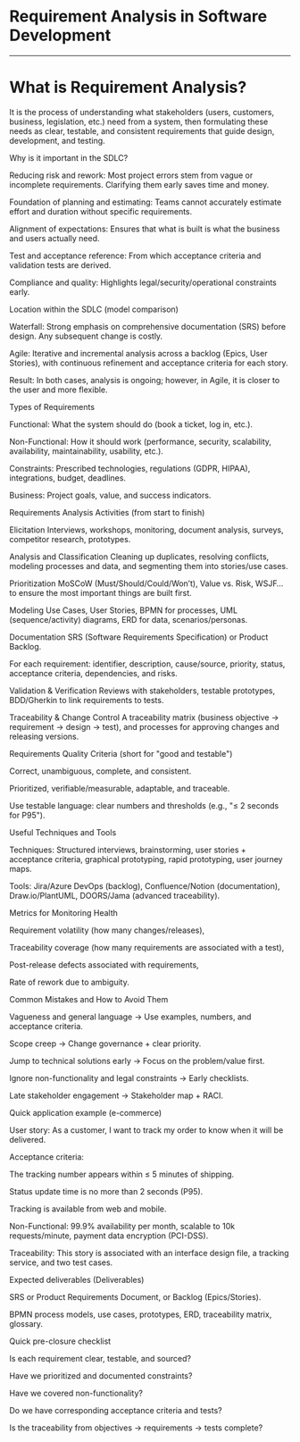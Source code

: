 # Requirement Analysis in Software Development 
--------------

# What is Requirement Analysis?

It is the process of understanding what stakeholders (users, customers, business, legislation, etc.) need from a system, then formulating these needs as clear, testable, and consistent requirements that guide design, development, and testing.

Why is it important in the SDLC?

Reducing risk and rework: Most project errors stem from vague or incomplete requirements. Clarifying them early saves time and money.

Foundation of planning and estimating: Teams cannot accurately estimate effort and duration without specific requirements.

Alignment of expectations: Ensures that what is built is what the business and users actually need.

Test and acceptance reference: From which acceptance criteria and validation tests are derived.

Compliance and quality: Highlights legal/security/operational constraints early.

Location within the SDLC (model comparison)

Waterfall: Strong emphasis on comprehensive documentation (SRS) before design. Any subsequent change is costly.

Agile: Iterative and incremental analysis across a backlog (Epics, User Stories), with continuous refinement and acceptance criteria for each story.

Result: In both cases, analysis is ongoing; however, in Agile, it is closer to the user and more flexible.

Types of Requirements

Functional: What the system should do (book a ticket, log in, etc.).

Non-Functional: How it should work (performance, security, scalability, availability, maintainability, usability, etc.).

Constraints: Prescribed technologies, regulations (GDPR, HIPAA), integrations, budget, deadlines.

Business: Project goals, value, and success indicators.

Requirements Analysis Activities (from start to finish)

Elicitation
Interviews, workshops, monitoring, document analysis, surveys, competitor research, prototypes.

Analysis and Classification
Cleaning up duplicates, resolving conflicts, modeling processes and data, and segmenting them into stories/use cases.

Prioritization
MoSCoW (Must/Should/Could/Won’t), Value vs. Risk, WSJF… to ensure the most important things are built first.

Modeling
Use Cases, User Stories, BPMN for processes, UML (sequence/activity) diagrams, ERD for data, scenarios/personas.

Documentation
SRS (Software Requirements Specification) or Product Backlog.

For each requirement: identifier, description, cause/source, priority, status, acceptance criteria, dependencies, and risks.

Validation & Verification
Reviews with stakeholders, testable prototypes, BDD/Gherkin to link requirements to tests.

Traceability & Change Control
A traceability matrix (business objective → requirement → design → test), and processes for approving changes and releasing versions.

Requirements Quality Criteria (short for "good and testable")

Correct, unambiguous, complete, and consistent.

Prioritized, verifiable/measurable, adaptable, and traceable.

Use testable language: clear numbers and thresholds (e.g., "≤ 2 seconds for P95").

Useful Techniques and Tools

Techniques: Structured interviews, brainstorming, user stories + acceptance criteria, graphical prototyping, rapid prototyping, user journey maps.

Tools: Jira/Azure DevOps (backlog), Confluence/Notion (documentation), Draw.io/PlantUML, DOORS/Jama (advanced traceability).

Metrics for Monitoring Health

Requirement volatility (how many changes/releases),

Traceability coverage (how many requirements are associated with a test),

Post-release defects associated with requirements,

Rate of rework due to ambiguity.

Common Mistakes and How to Avoid Them

Vagueness and general language → Use examples, numbers, and acceptance criteria.

Scope creep → Change governance + clear priority.

Jump to technical solutions early → Focus on the problem/value first.

Ignore non-functionality and legal constraints → Early checklists.

Late stakeholder engagement → Stakeholder map + RACI.

Quick application example (e-commerce)

User story:
As a customer, I want to track my order to know when it will be delivered.

Acceptance criteria:

The tracking number appears within ≤ 5 minutes of shipping.

Status update time is no more than 2 seconds (P95).

Tracking is available from web and mobile.

Non-Functional:
99.9% availability per month, scalable to 10k requests/minute, payment data encryption (PCI-DSS).

Traceability: This story is associated with an interface design file, a tracking service, and two test cases.

Expected deliverables (Deliverables)

SRS or Product Requirements Document, or Backlog (Epics/Stories).

BPMN process models, use cases, prototypes, ERD, traceability matrix, glossary.

Quick pre-closure checklist

Is each requirement clear, testable, and sourced?

Have we prioritized and documented constraints?

Have we covered non-functionality?

Do we have corresponding acceptance criteria and tests?

Is the traceability from objectives → requirements → tests complete?
